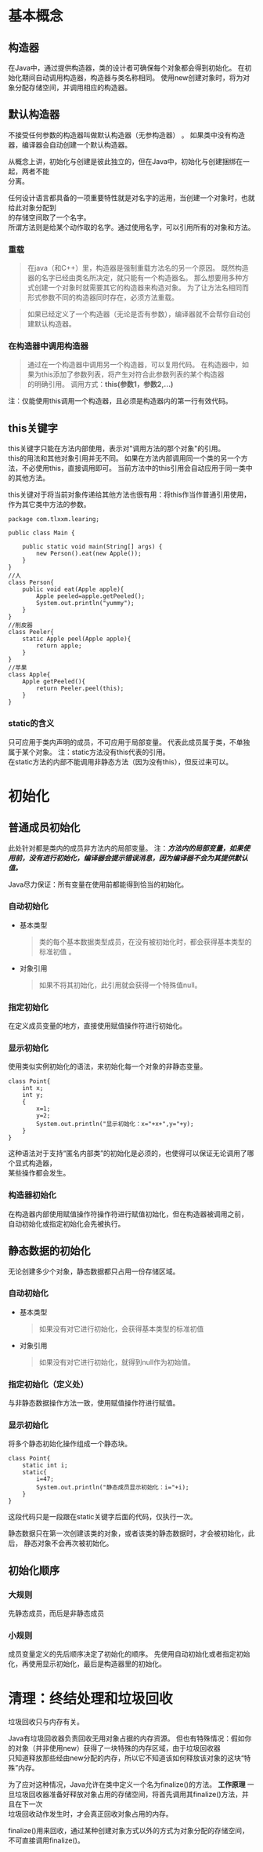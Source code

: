 # 基本概念

## 构造器

在Java中，通过提供构造器，类的设计者可确保每个对象都会得到初始化。
在初始化期间自动调用构造器，构造器与类名称相同。
使用new创建对象时，将为对象分配存储空间，并调用相应的构造器。
## 默认构造器
不接受任何参数的构造器叫做默认构造器（无参构造器） 。
如果类中没有构造器，编译器会自动创建一个默认构造器。

从概念上讲，初始化与创建是彼此独立的，但在Java中，初始化与创建捆绑在一起，两者不能  
分离。

任何设计语言都具备的一项重要特性就是对名字的运用，当创建一个对象时，也就给此对象分配到  
的存储空间取了一个名字。  
所谓方法则是给某个动作取的名字。通过使用名字，可以引用所有的对象和方法。

### 重载
>在java（和C++）里，构造器是强制重载方法名的另一个原因。
>既然构造器的名字已经由类名所决定，就只能有一个构造器名。
>那么想要用多种方式创建一个对象时就需要其它的构造器来构造对象。
>为了让方法名相同而形式参数不同的构造器同时存在，必须方法重载。

>如果已经定义了一个构造器（无论是否有参数），编译器就不会帮你自动创建默认构造器。

###  在构造器中调用构造器

>通过在一个构造器中调用另一个构造器，可以复用代码。
>在构造器中，如果为this添加了参数列表，将产生对符合此参数列表的某个构造器  
>的明确引用。
>调用方式：**this(参数1，参数2,...)**
	
注：仅能使用this调用一个构造器，且必须是构造器内的第一行有效代码。  





## this关键字

this关键字只能在方法内部使用，表示对"调用方法的那个对象"的引用。  
this的用法和其他对象引用并无不同。
如果在方法内部调用同一个类的另一个方法，不必使用this，直接调用即可。
当前方法中的this引用会自动应用于同一类中的其他方法。

this关键对于将当前对象传递给其他方法也很有用：将this作当作普通引用使用，作为其它类中方法的参数。 

	package com.tlxxm.learing;

	public class Main {
	
	    public static void main(String[] args) {
		    new Person().eat(new Apple());
	    }
	}
	//人
	class Person{
	    public void eat(Apple apple){
	        Apple peeled=apple.getPeeled();
	        System.out.println("yummy");
	    }
	}
	//削皮器
	class Peeler{
	    static Apple peel(Apple apple){
	        return apple;
	    }
	}
	//苹果
	class Apple{
	    Apple getPeeled(){
	        return Peeler.peel(this);
	    }
	}
  

### static的含义
只可应用于类内声明的成员，不可应用于局部变量。
代表此成员属于类，不单独属于某个对象。
注：static方法没有this代表的引用。  
在static方法的内部不能调用非静态方法（因为没有this），但反过来可以。
  


# 初始化

## 普通成员初始化
此处针对都是类内的成员非方法内的局部变量。
注：**_方法内的局部变量，如果使用前，没有进行初始化，编译器会提示错误消息，因为编译器不会为其提供默认值。_**

Java尽力保证：所有变量在使用前都能得到恰当的初始化。


### 自动初始化
* 基本类型
	>类的每个基本数据类型成员，在没有被初始化时，都会获得基本类型的标准初值 。
* 对象引用
	>如果不将其初始化，此引用就会获得一个特殊值null。



### 指定初始化
在定义成员变量的地方，直接使用赋值操作符进行初始化。

### 显示初始化
使用类似实例初始化的语法，来初始化每一个对象的非静态变量。

	class Point{	  	
	    int x;
	    int y;
	    {
	        x=1;
	        y=2;
	        System.out.println("显示初始化：x="+x+",y="+y);
	    }	  
	}  

这种语法对于支持“匿名内部类”的初始化是必须的，也使得可以保证无论调用了哪个显式构造器，  
某些操作都会发生。

### 构造器初始化
在构造器内部使用赋值操作符操作符进行赋值初始化，但在构造器被调用之前，  
自动初始化或指定初始化会先被执行。





## 静态数据的初始化

无论创建多少个对象，静态数据都只占用一份存储区域。

### 自动初始化

* 基本类型  
	>如果没有对它进行初始化，会获得基本类型的标准初值
* 对象引用  
	>如果没有对它进行初始化，就得到null作为初始值。

### 指定初始化（定义处）

与非静态数据操作方法一致，使用赋值操作符进行赋值。

### 显示初始化

将多个静态初始化操作组成一个静态块。  

	class Point{
	    static int i;
	    static{
	        i=47;
	        System.out.println("静态成员显示初始化：i="+i);
	    }
	}
这段代码只是一段跟在static关键字后面的代码，仅执行一次。

静态数据只在第一次创建该类的对象，或者该类的静态数据时，才会被初始化，此后，
静态对象不会再次被初始化。




## 初始化顺序

### 大规则
先静态成员，而后是非静态成员 
### 小规则   
成员变量定义的先后顺序决定了初始化的顺序。
先使用自动初始化或者指定初始化，再使用显示初始化，最后是构造器里的初始化。

# 清理：终结处理和垃圾回收

垃圾回收只与内存有关。

Java有垃圾回收器负责回收无用对象占据的内存资源。
但也有特殊情况：假如你的对象（并非使用new）获得了一块特殊的内存区域，由于垃圾回收器  
只知道释放那些经由new分配的内存，所以它不知道该如何释放该对象的这块“特殊”内存。

为了应对这种情况，Java允许在类中定义一个名为finalize()的方法。
**工作原理**
一旦垃圾回收器准备好释放对象占用的存储空间，将首先调用其finalize()方法，并且在下一次  
垃圾回收动作发生时，才会真正回收对象占用的内存。


 finalize()用来回收，通过某种创建对象方式以外的方式为对象分配的存储空间，不可直接调用finalize()。